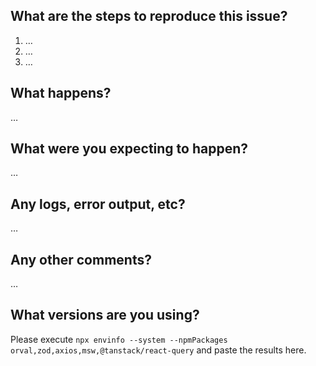 <!-- Thanks for reporting an issue! Please fill out the blanks below. -->

## What are the steps to reproduce this issue?

1. …
2. …
3. …

## What happens?

…

## What were you expecting to happen?

…

## Any logs, error output, etc?

…

## Any other comments?

…

## What versions are you using?

Please execute `npx envinfo --system --npmPackages orval,zod,axios,msw,@tanstack/react-query` and paste the results here.
